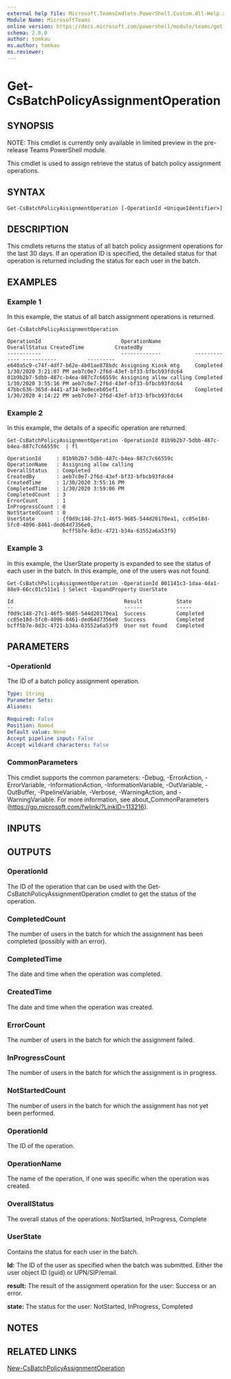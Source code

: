```yaml
---
external help file: Microsoft.TeamsCmdlets.PowerShell.Custom.dll-Help.xml
Module Name: MicrosoftTeams
online version: https://docs.microsoft.com/powershell/module/teams/get-csbatchpolicyassignmentoperation
schema: 2.0.0
author: tomkau
ms.author: tomkau
ms.reviewer:
---
```


# Get-CsBatchPolicyAssignmentOperation

## SYNOPSIS
NOTE: This cmdlet is currently only available in limited preview in the pre-release Teams PowerShell module.

This cmdlet is used to assign retrieve the status of batch policy assignment operations.

## SYNTAX

```
Get-CsBatchPolicyAssignmentOperation [-OperationId <UniqueIdentifier>]
```

## DESCRIPTION
This cmdlets returns the status of all batch policy assignment operations for the last 30 days.  If an operation ID is specified, the detailed status for that operation is returned including the status for each user in the batch.

## EXAMPLES

### Example 1
In this example, the status of all batch assignment operations is returned.

```
Get-CsBatchPolicyAssignmentOperation

OperationId                          OperationName           OverallStatus CreatedTime          CreatedBy
-----------                          -------------           ------------- -----------          ---------
e640a5c9-c74f-4df7-b62e-4b01ae878bdc Assigning Kiosk mtg     Completed     1/30/2020 3:21:07 PM aeb7c0e7-2f6d-43ef-bf33-bfbcb93fdc64
01b9b2b7-5dbb-487c-b4ea-887c7c66559c Assigning allow calling Completed     1/30/2020 3:55:16 PM aeb7c0e7-2f6d-43ef-bf33-bfbcb93fdc64
47bbc636-365d-4441-af34-9e0eceb05ef1                         Completed     1/30/2020 4:14:22 PM aeb7c0e7-2f6d-43ef-bf33-bfbcb93fdc64
```

### Example 2
In this example, the details of a specific operation are returned.

```
Get-CsBatchPolicyAssignmentOperation -OperationId 01b9b2b7-5dbb-487c-b4ea-887c7c66559c  | fl

OperationId     : 01b9b2b7-5dbb-487c-b4ea-887c7c66559c
OperationName   : Assigning allow calling
OverallStatus   : Completed
CreatedBy       : aeb7c0e7-2f6d-43ef-bf33-bfbcb93fdc64
CreatedTime     : 1/30/2020 3:55:16 PM
CompletedTime   : 1/30/2020 3:59:06 PM
CompletedCount  : 3
ErrorCount      : 1
InProgressCount : 0
NotStartedCount : 0
UserState       : {f0d9c148-27c1-46f5-9685-544d20170ea1, cc05e18d-5fc0-4096-8461-ded64d7356e0,
                  bcff5b7e-8d3c-4721-b34a-63552a6a53f9}
```

### Example 3
In this example, the UserState property is expanded to see the status of each user in the batch. In this example, one of the users was not found.

```
Get-CsBatchPolicyAssignmentOperation -OperationId 001141c3-1daa-4da1-88e9-66cc01c511e1 | Select -ExpandProperty UserState

Id                                    Result           State
--                                    ------           -----
f0d9c148-27c1-46f5-9685-544d20170ea1  Success          Completed
cc05e18d-5fc0-4096-8461-ded64d7356e0  Success          Completed
bcff5b7e-8d3c-4721-b34a-63552a6a53f9  User not found   Completed
```

## PARAMETERS

### -OperationId
The ID of a batch policy assignment operation.

```yaml
Type: String
Parameter Sets:
Aliases:

Required: False
Position: Named
Default value: None
Accept pipeline input: False
Accept wildcard characters: False
```
### CommonParameters
This cmdlet supports the common parameters: -Debug, -ErrorAction, -ErrorVariable, -InformationAction, -InformationVariable, -OutVariable, -OutBuffer, -PipelineVariable, -Verbose, -WarningAction, and -WarningVariable.
For more information, see about_CommonParameters (https://go.microsoft.com/fwlink/?LinkID=113216).

## INPUTS

## OUTPUTS

### OperationId
The ID of the operation that can be used with the Get-CsBatchPolicyAssignmentOperation cmdlet to get the status of the operation.

### CompletedCount
The number of users in the batch for which the assignment has been completed (possibly with an error).

### CompletedTime
The date and time when the operation was completed.

### CreatedTime
The date and time when the operation was created.

### ErrorCount
The number of users in the batch for which the assignment failed.

### InProgressCount
The number of users in the batch for which the assignment is in progress.

### NotStartedCount
The number of users in the batch for which the assignment has not yet been performed.

### OperationId
The ID of the operation.

### OperationName
The name of the operation, if one was specific when the operation was created.

### OverallStatus
The overall status of the operations: NotStarted, InProgress, Complete

### UserState
Contains the status for each user in the batch.

**Id:** The ID of the user as specified when the batch was submitted.  Either the user object ID (guid) or UPN/SIP/email.

**result:** The result of the assignment operation for the user: Success or an error.

**state:** The status for the user: NotStarted, InProgress, Completed

## NOTES

## RELATED LINKS

[New-CsBatchPolicyAssignmentOperation]()
